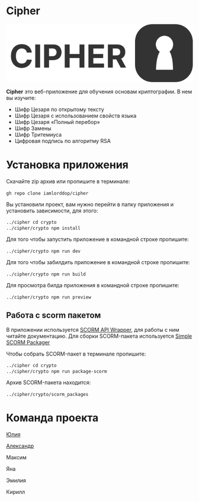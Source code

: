 # Cipher

<div align="center">
  <img src="https://github.com/iamlorddop/cipher/blob/main/img/logo.svg" alt="crypto logo" />
</div>

**Cipher** это веб-приложение для обучения основам криптографии. В нем вы изучите:

- Шифр Цезаря по открытому тексту
- Шифр Цезаря с использованием свойств языка
- Шифр Цезаря «Полный перебор»
- Шифр Замены
- Шифр Тритемиуса
- Цифровая подпись по алгоритму RSA

# Установка приложения

Скачайте zip архив или пропишите в терминале:

`gh repo clone iamlorddop/cipher`

Вы установили проект, вам нужно перейти в папку приложения и установить зависимости, для этого:

```
../cipher cd crypto
../cipher/crypto npm install
```

Для того чтобы запустить приложение в командной строке пропишите:

`../cipher/crypto npm run dev`

Для того чтобы забилдить приложение в командной строке пропишите:

`../cipher/crypto npm run build`

Для просмотра билда приложения в командной строке пропишите:

`../cipher/crypto npm run preview`

## Работа с scorm пакетом

В приложении используется [SCORM API Wrapper](https://github.com/allanhortle/pipwerks-scorm-api-wrapper), для работы с ним читайте документацию.
Для сборки SCORM-пакета используется [Simple SCORM Packager](https://github.com/lmihaidaniel/simple-scorm-packager)

Чтобы собрать SCORM-пакет в терминале пропишите:

```
../cipher cd crypto
../cipher/crypto npm run package-scorm
```

Архив SCORM-пакета находится:

`../cipher/crypto/scorm_packages`

# Команда проекта

[Юлия](https://github.com/iamlorddop)

[Александр](https://github.com/drinklean)

Максим

Яна

Эмилия

Кирилл
